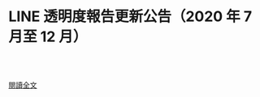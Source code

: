 # LINE 透明度報告更新公告（2020 年 7 月至 12 月）

<!--more-->
<!--387-->
<br><br/>


[閱讀全文](https://www.facebook.com/172306986151493/posts/3934310206617800/?sfnsn=mo)


